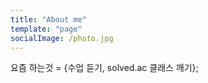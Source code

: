 ```yaml
---
title: "About me"
template: "page"
socialImage: /photo.jpg
---
```



요즘 하는것 = {수업 듣기, solved.ac 클래스 깨기};